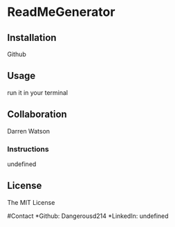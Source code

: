 # ReadMeGenerator

## Installation
Github
## Usage
run it in your terminal
## Collaboration
Darren Watson
### Instructions
undefined
## License
The MIT License

#Contact
*Github: Dangerousd214
*LinkedIn: undefined